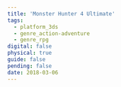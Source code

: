 ```yaml
---
title: 'Monster Hunter 4 Ultimate'
tags:
  - platform_3ds
  - genre_action-adventure
  - genre_rpg
digital: false
physical: true
guide: false
pending: false
date: 2018-03-06
---
```

